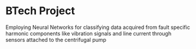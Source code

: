 <h1>
  BTech Project
</h1>
Employing Neural Networks for classifying data acquired from fault specific harmonic components like vibration signals and line current  through sensors attached to the centrifugal pump
